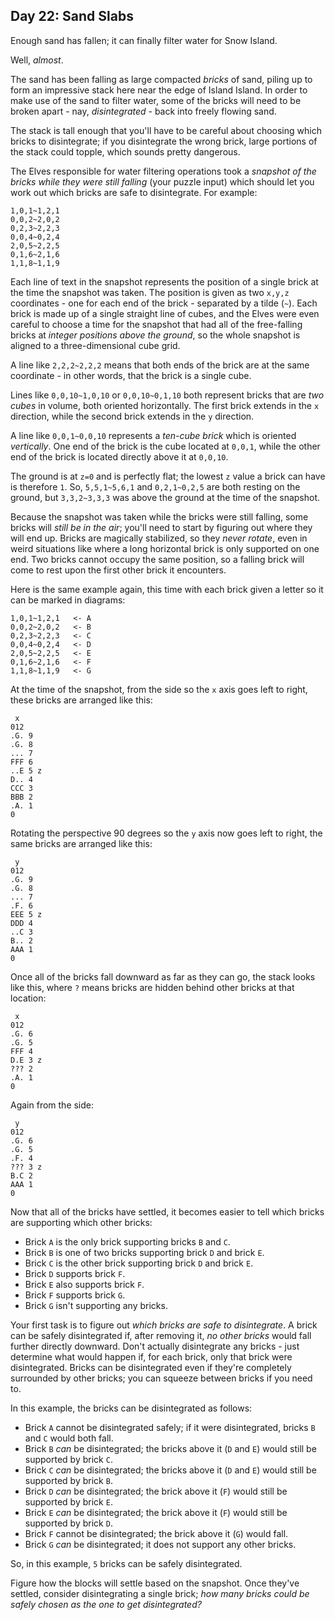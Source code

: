 ## Day 22: Sand Slabs 

Enough sand has fallen; it can finally filter water for Snow Island.

Well, *almost*.

The sand has been falling as large compacted *bricks* of sand, piling up to form an impressive stack here near the edge of Island Island. In order to make use of the sand to filter water, some of the bricks will need to be broken apart - nay, *disintegrated* - back into freely flowing sand.

The stack is tall enough that you'll have to be careful about choosing which bricks to disintegrate; if you disintegrate the wrong brick, large portions of the stack could topple, which sounds pretty dangerous.

The Elves responsible for water filtering operations took a *snapshot of the bricks while they were still falling* (your puzzle input) which should let you work out which bricks are safe to disintegrate. For example:

```
1,0,1~1,2,1
0,0,2~2,0,2
0,2,3~2,2,3
0,0,4~0,2,4
2,0,5~2,2,5
0,1,6~2,1,6
1,1,8~1,1,9
```

Each line of text in the snapshot represents the position of a single brick at the time the snapshot was taken. The position is given as two `x,y,z` coordinates - one for each end of the brick - separated by a tilde (`~`). Each brick is made up of a single straight line of cubes, and the Elves were even careful to choose a time for the snapshot that had all of the free-falling bricks at *integer positions above the ground*, so the whole snapshot is aligned to a three-dimensional cube grid.

A line like `2,2,2~2,2,2` means that both ends of the brick are at the same coordinate - in other words, that the brick is a single cube.

Lines like `0,0,10~1,0,10` or `0,0,10~0,1,10` both represent bricks that are *two cubes* in volume, both oriented horizontally. The first brick extends in the `x` direction, while the second brick extends in the `y` direction.

A line like `0,0,1~0,0,10` represents a *ten-cube brick* which is oriented *vertically*. One end of the brick is the cube located at `0,0,1`, while the other end of the brick is located directly above it at `0,0,10`.

The ground is at `z=0` and is perfectly flat; the lowest `z` value a brick can have is therefore `1`. So, `5,5,1~5,6,1` and `0,2,1~0,2,5` are both resting on the ground, but `3,3,2~3,3,3` was above the ground at the time of the snapshot.

Because the snapshot was taken while the bricks were still falling, some bricks will *still be in the air*; you'll need to start by figuring out where they will end up. Bricks are magically stabilized, so they *never rotate*, even in weird situations like where a long horizontal brick is only supported on one end. Two bricks cannot occupy the same position, so a falling brick will come to rest upon the first other brick it encounters.

Here is the same example again, this time with each brick given a letter so it can be marked in diagrams:

```
1,0,1~1,2,1   <- A
0,0,2~2,0,2   <- B
0,2,3~2,2,3   <- C
0,0,4~0,2,4   <- D
2,0,5~2,2,5   <- E
0,1,6~2,1,6   <- F
1,1,8~1,1,9   <- G
```

At the time of the snapshot, from the side so the `x` axis goes left to right, these bricks are arranged like this:

```
 x
012
.G. 9
.G. 8
... 7
FFF 6
..E 5 z
D.. 4
CCC 3
BBB 2
.A. 1
0
```

Rotating the perspective 90 degrees so the `y` axis now goes left to right, the same bricks are arranged like this:

```
 y
012
.G. 9
.G. 8
... 7
.F. 6
EEE 5 z
DDD 4
..C 3
B.. 2
AAA 1
0
```

Once all of the bricks fall downward as far as they can go, the stack looks like this, where `?` means bricks are hidden behind other bricks at that location:

```
 x
012
.G. 6
.G. 5
FFF 4
D.E 3 z
??? 2
.A. 1
0
```

Again from the side:

```
 y
012
.G. 6
.G. 5
.F. 4
??? 3 z
B.C 2
AAA 1
0
```

Now that all of the bricks have settled, it becomes easier to tell which bricks are supporting which other bricks:

- Brick `A` is the only brick supporting bricks `B` and `C`.
- Brick `B` is one of two bricks supporting brick `D` and brick `E`.
- Brick `C` is the other brick supporting brick `D` and brick `E`.
- Brick `D` supports brick `F`.
- Brick `E` also supports brick `F`.
- Brick `F` supports brick `G`.
- Brick `G` isn't supporting any bricks.

Your first task is to figure out *which bricks are safe to disintegrate*. A brick can be safely disintegrated if, after removing it, *no other bricks* would fall further directly downward. Don't actually disintegrate any bricks - just determine what would happen if, for each brick, only that brick were disintegrated. Bricks can be disintegrated even if they're completely surrounded by other bricks; you can squeeze between bricks if you need to.

In this example, the bricks can be disintegrated as follows:

- Brick `A` cannot be disintegrated safely; if it were disintegrated, bricks `B` and `C` would both fall.
- Brick `B` *can* be disintegrated; the bricks above it (`D` and `E`) would still be supported by brick `C`.
- Brick `C` *can* be disintegrated; the bricks above it (`D` and `E`) would still be supported by brick `B`.
- Brick `D` *can* be disintegrated; the brick above it (`F`) would still be supported by brick `E`.
- Brick `E` *can* be disintegrated; the brick above it (`F`) would still be supported by brick `D`.
- Brick `F` cannot be disintegrated; the brick above it (`G`) would fall.
- Brick `G` *can* be disintegrated; it does not support any other bricks.

So, in this example, `5` bricks can be safely disintegrated.

Figure how the blocks will settle based on the snapshot. Once they've settled, consider disintegrating a single brick; *how many bricks could be safely chosen as the one to get disintegrated?*